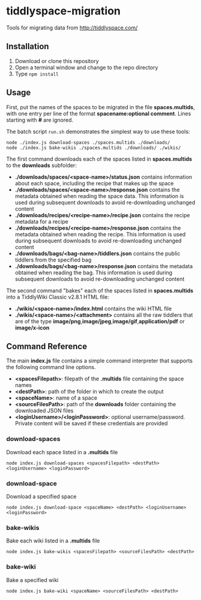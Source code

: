 # tiddlyspace-migration

Tools for migrating data from http://tiddlyspace.com/

## Installation

1. Download or clone this repository
2. Open a terminal window and change to the repo directory
3. Type `npm install`

## Usage

First, put the names of the spaces to be migrated in the file **spaces.multids**, with one entry per line of the format **spacename:optional comment**. Lines starting with **#** are ignored.

The batch script `run.sh` demonstrates the simplest way to use these tools:

    node ./index.js download-spaces ./spaces.multids ./downloads/
    node ./index.js bake-wikis ./spaces.multids ./downloads/ ./wikis/

The first command downloads each of the spaces listed in **spaces.multids** to the **downloads** subfolder:

* **./downloads/spaces/&lt;space-name&gt;/status.json** contains information about each space, including the recipe that makes up the space
* **./downloads/spaces/&lt;space-name&gt;/response.json** contains the metadata obtained when reading the space data. This information is used during subsequent downloads to avoid re-downloading unchanged content
* **./downloads/recipes/&lt;recipe-name&gt;/recipe.json** contains the recipe metadata for a recipe
* **./downloads/recipes/&lt;recipe-name&gt;/response.json** contains the metadata obtained when reading the recipe. This information is used during subsequent downloads to avoid re-downloading unchanged content
* **./downloads/bags/&lt;bag-name&gt;/tiddlers.json** contains the public tiddlers from the specified bag
* **./downloads/bags/&lt;bag-name&gt;/response.json** contains the metadata obtained when reading the bag. This information is used during subsequent downloads to avoid re-downloading unchanged content

The second command "bakes" each of the spaces listed in **spaces.multids** into a TiddlyWiki Classic v2.8.1 HTML file:

* **./wikis/&lt;space-name&gt;/index.html** contains the wiki HTML file
* **./wikis/&lt;space-name&gt;/&lt;attachment&gt;** contains all the raw tiddlers that are of the type **image/png**,**image/jpeg**,**image/gif**,**application/pdf** or **image/x-icon**

## Command Reference

The main **index.js** file contains a simple command interpreter that supports the following command line options.

* **&lt;spacesFilepath&gt;**: filepath of the **.multids** file containing the space names
* **&lt;destPath&gt;**: path of the folder in which to create the output
* **&lt;spaceName&gt;**: name of a space
* **&lt;sourceFilesPath&gt;**: path of the **downloads** folder containing the downloaded JSON files
* **&lt;loginUsername&gt;/&lt;loginPassword&gt;**: optional username/password. Private content will be saved if these credentials are provided

### **download-spaces**

Download each space listed in a **.multids** file

	node index.js download-spaces <spacesFilepath> <destPath> <loginUsername> <loginPassword>

### **download-space**

Download a specified space

	node index.js download-space <spaceName> <destPath> <loginUsername> <loginPassword>

### **bake-wikis**

Bake each wiki listed in a **.multids** file

	node index.js bake-wikis <spacesFilepath> <sourceFilesPath> <destPath>

### **bake-wiki**

Bake a specified wiki

	node index.js bake-wiki <spaceName> <sourceFilesPath> <destPath>


